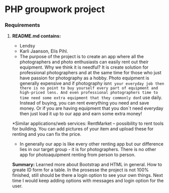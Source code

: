 # PHP groupwork project

### Requirements

1. **README.md contains:**
    * Lendsy
    * Karli Jaanson, Elis Pihl. 
    * The purpose of the project is to create an app where all the photographers and photo enthusiasts can easily rent out their equipment.  Why we think it is needful? It is create solution for professional photographers and at the same time for  those who just have passion for photography as a hobby. Photo equipment is generally expensive and if photography isn`t your everyday job then there is no point to buy yourself every part of equipment and high-priced lens. And even professional photographers time to time need some extra equipment that they commonly don`t use daily. Instead of buying, you can rent everything you need and save money.  Or if you are having  equipment that you don`t need everyday then just load it up to our app and earn some extra money!
    
    *Similar applications/web services: RentMarket – possibility to rent tools for building. You can add pictures of your item and upload these for renting and you can fix the price.

    * In generally our app is like every other renting app but our difference lies in our target group -  it is for photographers. There is no other app for photoaquipment renting from person to person. 
    
    
    **Summary:** Learned more about Bootstrap and HTML in general. How to greate ID form for a table. In the prosesse the project is not 100% finished, still should be there a login option to see your own things. Next time I would keep adding options with messages and login option for the user.

